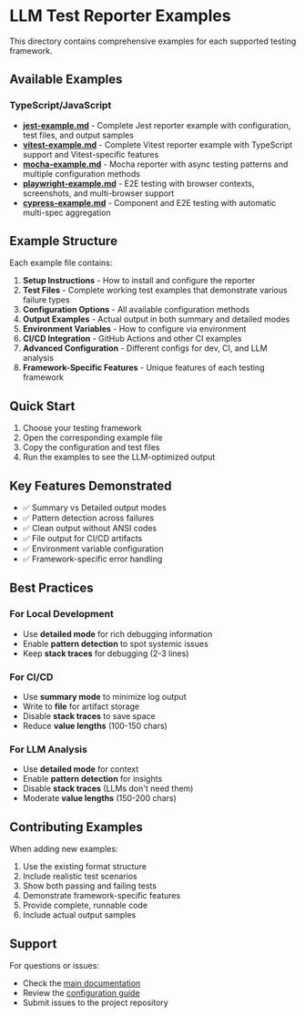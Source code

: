 # LLM Test Reporter Examples

This directory contains comprehensive examples for each supported testing framework.

## Available Examples

### TypeScript/JavaScript

- **[jest-example.md](./jest-example.md)** - Complete Jest reporter example with configuration, test files, and output samples
- **[vitest-example.md](./vitest-example.md)** - Complete Vitest reporter example with TypeScript support and Vitest-specific features
- **[mocha-example.md](./mocha-example.md)** - Mocha reporter with async testing patterns and multiple configuration methods
- **[playwright-example.md](./playwright-example.md)** - E2E testing with browser contexts, screenshots, and multi-browser support
- **[cypress-example.md](./cypress-example.md)** - Component and E2E testing with automatic multi-spec aggregation

## Example Structure

Each example file contains:

1. **Setup Instructions** - How to install and configure the reporter
2. **Test Files** - Complete working test examples that demonstrate various failure types
3. **Configuration Options** - All available configuration methods
4. **Output Examples** - Actual output in both summary and detailed modes
5. **Environment Variables** - How to configure via environment
6. **CI/CD Integration** - GitHub Actions and other CI examples
7. **Advanced Configuration** - Different configs for dev, CI, and LLM analysis
8. **Framework-Specific Features** - Unique features of each testing framework

## Quick Start

1. Choose your testing framework
2. Open the corresponding example file
3. Copy the configuration and test files
4. Run the examples to see the LLM-optimized output

## Key Features Demonstrated

- ✅ Summary vs Detailed output modes
- ✅ Pattern detection across failures
- ✅ Clean output without ANSI codes
- ✅ File output for CI/CD artifacts
- ✅ Environment variable configuration
- ✅ Framework-specific error handling

## Best Practices

### For Local Development
- Use **detailed mode** for rich debugging information
- Enable **pattern detection** to spot systemic issues
- Keep **stack traces** for debugging (2-3 lines)

### For CI/CD
- Use **summary mode** to minimize log output
- Write to **file** for artifact storage
- Disable **stack traces** to save space
- Reduce **value lengths** (100-150 chars)

### For LLM Analysis
- Use **detailed mode** for context
- Enable **pattern detection** for insights
- Disable **stack traces** (LLMs don't need them)
- Moderate **value lengths** (150-200 chars)

## Contributing Examples

When adding new examples:

1. Use the existing format structure
2. Include realistic test scenarios
3. Show both passing and failing tests
4. Demonstrate framework-specific features
5. Provide complete, runnable code
6. Include actual output samples

## Support

For questions or issues:
- Check the [main documentation](../documentation/)
- Review the [configuration guide](../documentation/configuration.md)
- Submit issues to the project repository